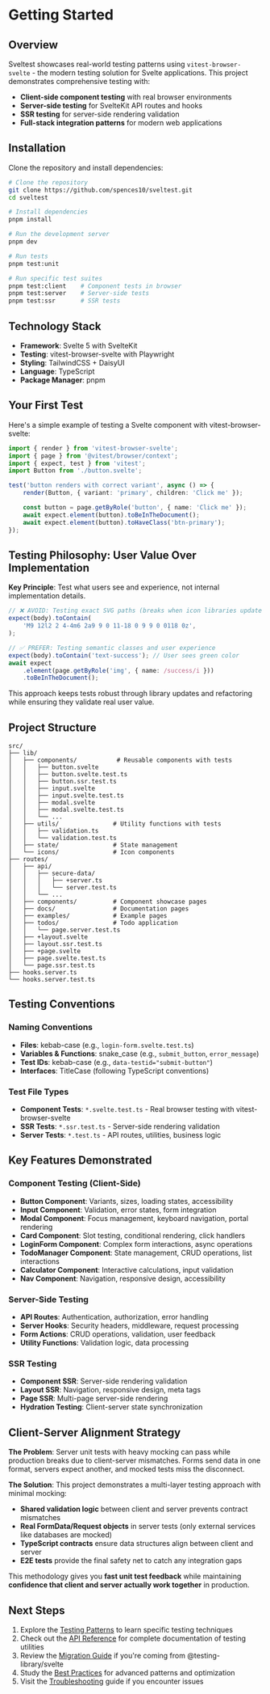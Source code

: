 # Getting Started

## Overview

Sveltest showcases real-world testing patterns using
`vitest-browser-svelte` - the modern testing solution for Svelte
applications. This project demonstrates comprehensive testing with:

- **Client-side component testing** with real browser environments
- **Server-side testing** for SvelteKit API routes and hooks
- **SSR testing** for server-side rendering validation
- **Full-stack integration patterns** for modern web applications

## Installation

Clone the repository and install dependencies:

```bash
# Clone the repository
git clone https://github.com/spences10/sveltest.git
cd sveltest

# Install dependencies
pnpm install

# Run the development server
pnpm dev

# Run tests
pnpm test:unit

# Run specific test suites
pnpm test:client    # Component tests in browser
pnpm test:server    # Server-side tests
pnpm test:ssr       # SSR tests
```

## Technology Stack

- **Framework**: Svelte 5 with SvelteKit
- **Testing**: vitest-browser-svelte with Playwright
- **Styling**: TailwindCSS + DaisyUI
- **Language**: TypeScript
- **Package Manager**: pnpm

## Your First Test

Here's a simple example of testing a Svelte component with
vitest-browser-svelte:

```typescript
import { render } from 'vitest-browser-svelte';
import { page } from '@vitest/browser/context';
import { expect, test } from 'vitest';
import Button from './button.svelte';

test('button renders with correct variant', async () => {
	render(Button, { variant: 'primary', children: 'Click me' });

	const button = page.getByRole('button', { name: 'Click me' });
	await expect.element(button).toBeInTheDocument();
	await expect.element(button).toHaveClass('btn-primary');
});
```

## Testing Philosophy: User Value Over Implementation

**Key Principle**: Test what users see and experience, not internal
implementation details.

```typescript
// ❌ AVOID: Testing exact SVG paths (breaks when icon libraries update)
expect(body).toContain(
	'M9 12l2 2 4-4m6 2a9 9 0 11-18 0 9 9 0 0118 0z',
);

// ✅ PREFER: Testing semantic classes and user experience
expect(body).toContain('text-success'); // User sees green color
await expect
	.element(page.getByRole('img', { name: /success/i }))
	.toBeInTheDocument();
```

This approach keeps tests robust through library updates and
refactoring while ensuring they validate real user value.

## Project Structure

```
src/
├── lib/
│   ├── components/           # Reusable components with tests
│   │   ├── button.svelte
│   │   ├── button.svelte.test.ts
│   │   ├── button.ssr.test.ts
│   │   ├── input.svelte
│   │   ├── input.svelte.test.ts
│   │   ├── modal.svelte
│   │   ├── modal.svelte.test.ts
│   │   └── ...
│   ├── utils/               # Utility functions with tests
│   │   ├── validation.ts
│   │   └── validation.test.ts
│   ├── state/               # State management
│   └── icons/               # Icon components
├── routes/
│   ├── api/
│   │   ├── secure-data/
│   │   │   ├── +server.ts
│   │   │   └── server.test.ts
│   │   └── ...
│   ├── components/          # Component showcase pages
│   ├── docs/                # Documentation pages
│   ├── examples/            # Example pages
│   ├── todos/               # Todo application
│   │   └── page.server.test.ts
│   ├── +layout.svelte
│   ├── layout.ssr.test.ts
│   ├── +page.svelte
│   ├── page.svelte.test.ts
│   └── page.ssr.test.ts
├── hooks.server.ts
└── hooks.server.test.ts
```

## Testing Conventions

### Naming Conventions

- **Files**: kebab-case (e.g., `login-form.svelte.test.ts`)
- **Variables & Functions**: snake_case (e.g., `submit_button`,
  `error_message`)
- **Test IDs**: kebab-case (e.g., `data-testid="submit-button"`)
- **Interfaces**: TitleCase (following TypeScript conventions)

### Test File Types

- **Component Tests**: `*.svelte.test.ts` - Real browser testing with
  vitest-browser-svelte
- **SSR Tests**: `*.ssr.test.ts` - Server-side rendering validation
- **Server Tests**: `*.test.ts` - API routes, utilities, business
  logic

## Key Features Demonstrated

### Component Testing (Client-Side)

- **Button Component**: Variants, sizes, loading states, accessibility
- **Input Component**: Validation, error states, form integration
- **Modal Component**: Focus management, keyboard navigation, portal
  rendering
- **Card Component**: Slot testing, conditional rendering, click
  handlers
- **LoginForm Component**: Complex form interactions, async operations
- **TodoManager Component**: State management, CRUD operations, list
  interactions
- **Calculator Component**: Interactive calculations, input validation
- **Nav Component**: Navigation, responsive design, accessibility

### Server-Side Testing

- **API Routes**: Authentication, authorization, error handling
- **Server Hooks**: Security headers, middleware, request processing
- **Form Actions**: CRUD operations, validation, user feedback
- **Utility Functions**: Validation logic, data processing

### SSR Testing

- **Component SSR**: Server-side rendering validation
- **Layout SSR**: Navigation, responsive design, meta tags
- **Page SSR**: Multi-page server-side rendering
- **Hydration Testing**: Client-server state synchronization

## Client-Server Alignment Strategy

**The Problem**: Server unit tests with heavy mocking can pass while
production breaks due to client-server mismatches. Forms send data in
one format, servers expect another, and mocked tests miss the
disconnect.

**The Solution**: This project demonstrates a multi-layer testing
approach with minimal mocking:

- **Shared validation logic** between client and server prevents
  contract mismatches
- **Real FormData/Request objects** in server tests (only external
  services like databases are mocked)
- **TypeScript contracts** ensure data structures align between client
  and server
- **E2E tests** provide the final safety net to catch any integration
  gaps

This methodology gives you **fast unit test feedback** while
maintaining **confidence that client and server actually work
together** in production.

## Next Steps

1. Explore the [Testing Patterns](/docs/testing-patterns) to learn
   specific testing techniques
2. Check out the [API Reference](/docs/api-reference) for complete
   documentation of testing utilities
3. Review the [Migration Guide](/docs/migration-guide) if you're
   coming from @testing-library/svelte
4. Study the [Best Practices](/docs/best-practices) for advanced
   patterns and optimization
5. Visit the [Troubleshooting](/docs/troubleshooting) guide if you
   encounter issues
